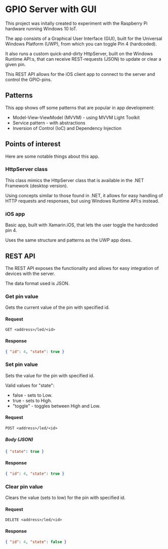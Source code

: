 ﻿# GPIO Server with GUI

This project was initally created to experiment with the Raspberry Pi hardware running Windows 10 IoT.

The app consists of a Graphical User Interface (GUI), built for the Universal Windows Platform (UWP), from which you can toggle Pin 4 (hardcoded).

It also runs a custom quick-and-dirty HttpServer, built on the Windows Runtime API:s, that can receive REST-requests (JSON) to update or clear a given pin.

This REST API allows for the iOS client app to connect to the server and control the GPIO-pins.

## Patterns

This app shows off some patterns that are popular in app development:

* Model-View-ViewModel (MVVM) - using MVVM Light Toolkit
* Service pattern - with abstractions
* Inversion of Control (IoC) and Dependency Injection

## Points of interest

Here are some notable things about this app.

### HttpServer class

This class mimics the HttpServer class that is available in the .NET Framework (desktop version). 

Using concepts similar to those found in .NET, it allows for easy handling of HTTP requests and responses, but using Windows Runtime API:s instead.

### iOS app

Basic app, built with Xamarin.iOS, that lets the user toggle the hardcoded pin 4.

Uses the same structure and patterns as the UWP app does.

## REST API

The REST API exposes the functionality and allows for easy integration of devices with the server. 

The data format used is JSON.

### Get pin value

Gets the current value of the pin with specified id.

#### Request

```
GET <address>/led/<id>
```

#### Response

```JSON
{ "id": 4, "state": true }
```


### Set pin value

Sets the value for the pin with specified id.

Valid values for "state":

* false - sets to Low.
* true - sets to High.
* "toggle" - toggles between High and Low.

#### Request

```
POST <address>/led/<id>
```

##### Body (JSON)

```JSON
{ "state": true }
```

#### Response

```JSON
{ "id": 4, "state": true }
```

### Clear pin value

Clears the value (sets to low) for the pin with specified id.

#### Request

```
DELETE <address>/led/<id>
```

#### Response

```JSON
{ "id": 4, "state": false }
```

